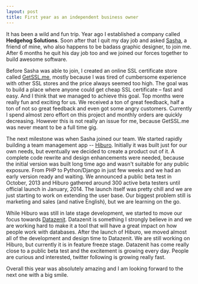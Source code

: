 ```yaml
---
layout: post
title: First year as an independent business owner
---
```

It has been a wild and fun trip. Year ago I established a company called **Hedgehog Solutions**. Soon after that I quit my day job and asked [Sasha](http://interruptingcow.lv), a friend of mine, who also happens to be badass graphic designer, to join me. After 6 months he quit his day job too and we joined our forces together to build awesome software.

<!-- more -->

Before Sasha was able to join, I created an online SSL certificate store called [GetSSL.me](https://getssl.me), mostly because I was tired of cumbersome experience with other SSL stores and the price always seemed too high. The goal was to build a place where anyone could get cheap SSL certificate – fast and easy. And I think that we managed to achieve this goal. Top months were really fun and exciting for us. We received a ton of great feedback, half a ton of not so great feedback and even got some angry customers. Currently I spend almost zero effort on this project and monthly orders are quickly decreasing. However this is not really an issue for me, because GetSSL.me was never meant to be a full time gig.

The next milestone was when Sasha joined our team. We started rapidly building a team management app -- [Hiburo](https://hiburo.com). Initially it was built just for our own needs, but eventually we decided to create a product out of it. A complete code rewrite and design enhancements were needed, because the initial version was built long time ago and wasn't suitable for any public exposure. From PHP to Python/Django in just few weeks and we had an early version ready and waiting. We announced a public beta test in October, 2013 and Hiburo gathered around 300 active beta testers until official launch in January, 2014. The launch itself was pretty chill and we are just starting to work on extending the user base. Our biggest problem still is marketing and sales (and native English), but we are learning on the go. 

While Hiburo was still in late stage development, we started to move our focus towards [Datazenit](http://datazenit.com). Datazenit is something I strongly believe in and we are working hard to make it a tool that will have a great impact on how people work with databases. After the launch of Hiburo, we moved almost all of the development and design time to Datazenit. We are still working on Hiburo, but currently it is in feature freeze stage. Datazenit has come really close to a public beta test and the excitement is growing every day. People are curious and interested, twitter following is growing really fast. 

Overall this year was absolutely amazing and I am looking forward to the next one with a big smile.
